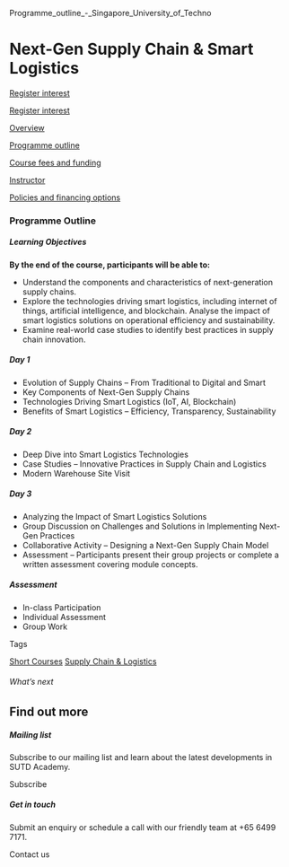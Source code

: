 Programme_outline_-_Singapore_University_of_Techno



Next-Gen Supply Chain & Smart Logistics
=======================================

[Register interest](/admissions/academy/short-courses/short-courses-register-your-interest/?coursename=next-gen-supply-chain-smart-logistics)

[Register interest](/admissions/academy/short-courses/short-courses-register-your-interest/?coursename=next-gen-supply-chain-smart-logistics)

[Overview](/course/next-gen-supply-chain-smart-logistics/#tabs)

[Programme outline](/course/next-gen-supply-chain-smart-logistics/programme-outline/#tabs)

[Course fees and funding](/course/next-gen-supply-chain-smart-logistics/course-fees-and-funding/#tabs)

[Instructor](/course/next-gen-supply-chain-smart-logistics/instructor/#tabs)

[Policies and financing options](/course/next-gen-supply-chain-smart-logistics/policies-and-financing-options/#tabs)

### Programme Outline

##### **Learning Objectives**

**By the end of the course, participants will be able to:**

* Understand the components and characteristics of next-generation supply chains.
* Explore the technologies driving smart logistics, including internet of things, artificial intelligence, and blockchain. Analyse the impact of smart logistics solutions on operational efficiency and sustainability.
* Examine real-world case studies to identify best practices in supply chain innovation.

##### Day 1

* Evolution of Supply Chains – From Traditional to Digital and Smart
* Key Components of Next-Gen Supply Chains
* Technologies Driving Smart Logistics (IoT, AI, Blockchain)
* Benefits of Smart Logistics – Efficiency, Transparency, Sustainability

##### Day 2

* Deep Dive into Smart Logistics Technologies
* Case Studies – Innovative Practices in Supply Chain and Logistics
* Modern Warehouse Site Visit

##### Day 3

* Analyzing the Impact of Smart Logistics Solutions
* Group Discussion on Challenges and Solutions in Implementing Next-Gen Practices
* Collaborative Activity – Designing a Next-Gen Supply Chain Model
* Assessment – Participants present their group projects or complete a written assessment covering module concepts.

##### Assessment

* In-class Participation
* Individual Assessment
* Group Work

Tags

[Short Courses](/admissions/academy/courses-and-modules/?academy-type-course=780)
[Supply Chain & Logistics](/admissions/academy/courses-and-modules/?discipline=802)

###### What’s next

Find out more
-------------

##### Mailing list

Subscribe to our mailing list and learn about the latest developments in SUTD Academy.

Subscribe

##### Get in touch

Submit an enquiry or schedule a call with our friendly team at +65 6499 7171.

Contact us

